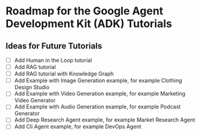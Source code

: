 # Roadmap for the Google Agent Development Kit (ADK) Tutorials

## Ideas for Future Tutorials

- [ ] Add Human in the Loop tutorial
- [ ] Add RAG tutorial
- [ ] Add RAG tutorial with Knowledge Graph
- [ ] Add Example with Image Generation example, for example Clothing Design Studio
- [ ] Add Example with Video Generation example, for example Marketing Video Generator
- [ ] Add Example with Audio Generation example, for example Podcast Generator
- [ ] Add Deep Research Agent example, for example Market Research Agent
- [ ] Add Cli Agent example, for example DevOps Agent